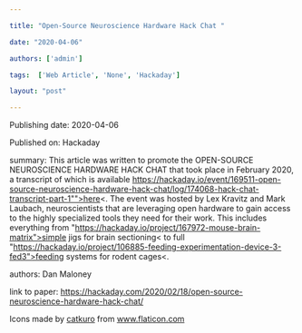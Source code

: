 ---
title: "Open-Source Neuroscience Hardware Hack Chat "
date: "2020-04-06"
authors: ['admin']
tags:  ['Web Article', 'None', 'Hackaday']
layout: "post"
---
Publishing date: 2020-04-06

Published on: Hackaday

summary: This article was written to promote the OPEN-SOURCE NEUROSCIENCE HARDWARE HACK CHAT that took place in February 2020, a transcript of which is available https://hackaday.io/event/169511-open-source-neuroscience-hardware-hack-chat/log/174068-hack-chat-transcript-part-1"">here<.  The event was hosted by Lex Kravitz and Mark Laubach, neuroscientists that are leveraging open hardware to gain access to the highly specialized tools they need for their work. This includes everything from "https://hackaday.io/project/167972-mouse-brain-matrix">simple jigs for brain sectioning< to full "https://hackaday.io/project/106885-feeding-experimentation-device-3-fed3">feeding systems for rodent cages<.

authors: Dan Maloney

link to paper: https://hackaday.com/2020/02/18/open-source-neuroscience-hardware-hack-chat/

Icons made by <a href="https://www.flaticon.com/free-icon/bookshelves_3576884" title="catkuro">catkuro</a> from <a href="https://www.flaticon.com/" title="Flaticon"> www.flaticon.com</a>